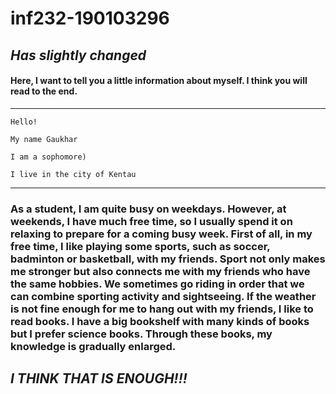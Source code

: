 # inf232-190103296




## ___Has slightly changed___

#### Here, I want to tell you a little information about myself. I think you will read to the end.

___

```
Hello!

My name Gaukhar

I am a sophomore)

I live in the city of Kentau
```
___


### As a student, I am quite busy on weekdays. However, at weekends, I have much free time, so I usually spend it on relaxing to prepare for a coming busy week. First of all, in my free time, I like playing some sports, such as soccer, badminton or basketball, with my friends. Sport not only makes me stronger but also connects me with my friends who have the same hobbies. We sometimes go riding in order that we can combine sporting activity and sightseeing. If the weather is not fine enough for me to hang out with my friends, I like to read books. I have a big bookshelf with many kinds of books but I prefer science books. Through these books, my knowledge is gradually enlarged. 

## ___I THINK THAT IS ENOUGH!!!___